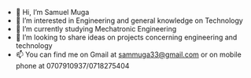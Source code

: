 - 👋 Hi, I’m Samuel Muga
- 👀 I’m interested in Engineering and general knowledge on Technology
- 🌱 I’m currently studying Mechatronic Engineering
- 💞️ I’m looking to share ideas on projects concerning engineering and technology
- 📫 You can find me on Gmail at sammuga33@gmail.com or on mobile phone at 0707910937/0718275404
<!---
Samuel14-Muga/Samuel14-Muga is a ✨ special ✨ repository because its `README.md` (this file) appears on your GitHub profile.
You can click the Preview link to take a look at your changes.
--->
